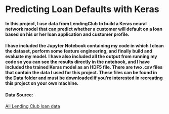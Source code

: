 # Predicting Loan Defaults with Keras

#### In this project, I use data from LendingClub to build a Keras neural network model that can predict whether a customer will default on a loan based on his or her loan application and customer profile.

#### I have included the Jupyter Notebook containing my code in which I clean the dataset, perform some feature engineering, and finally build and evaluate my model. I have also included all the output from running my code so you can see the results directly in the notebook, and I have included the trained Keras model as an HDF5 file. There are two .csv files that contain the data I used for this project. These files can be found in the Data folder and must be downloaded if you’re interested in recreating this project on your own machine.

#### Data Source:
[All Lending Club loan data](https://www.kaggle.com/wordsforthewise/lending-club)
